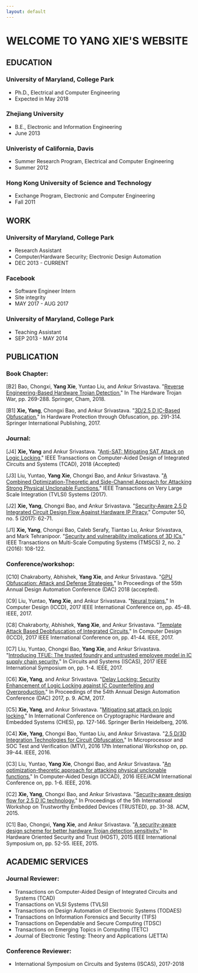 ```yaml
---
layout: default
---
```



# WELCOME TO YANG XIE'S WEBSITE

## __EDUCATION__
### University of Maryland, College Park
* Ph.D., Electrical and Computer Engineering
* Expected in May 2018

### Zhejiang University
* B.E., Electronic and Information Engineering
* June 2013

### Univeristy of California, Davis
* Summer Research Program, Electrical and Computer Engineering
* Summer 2012

### Hong Kong University of Science and Technology
* Exchange Program, Electronic and Computer Engineering
* Fall 2011

## __WORK__
### University of Maryland, College Park
* Research Assistant
* Computer/Hardware Security; Electronic Design Automation
* DEC 2013 - CURRENT

### Facebook
* Software Engineer Intern
* Site integrity
* MAY 2017 - AUG 2017

###  University of Maryland, College Park
* Teaching Assistant
* SEP 2013 - MAY 2014

## __PUBLICATION__
### Book Chapter:

[B2] Bao, Chongxi, **Yang Xie**, Yuntao Liu, and Ankur Srivastava. "[Reverse Engineering-Based Hardware Trojan Detection.](https://link.springer.com/chapter/10.1007/978-3-319-68511-3_11)" In The Hardware Trojan War, pp. 269-288. Springer, Cham, 2018.

[B1] **Xie, Yang**, Chongxi Bao, and Ankur Srivastava. "[3D/2.5 D IC-Based Obfuscation.](https://link.springer.com/chapter/10.1007/978-3-319-49019-9_12)" In Hardware Protection through Obfuscation, pp. 291-314. Springer International Publishing, 2017.

### Journal:

[J4] **Xie, Yang** and Ankur Srivastava. "[Anti-SAT: Mitigating SAT Attack on Logic Locking.]()" IEEE Transactions on Computer-Aided Design of Integrated Circuits and Systems (TCAD), 2018 (Accepted)

[J3] Liu, Yuntao, **Yang Xie**, Chongxi Bao, and Ankur Srivastava. "[A Combined Optimization-Theoretic and Side-Channel Approach for Attacking Strong Physical Unclonable Functions.](http://ieeexplore.ieee.org/abstract/document/7924234/)" IEEE Transactions on Very Large Scale Integration (TVLSI) Systems (2017).

[J2] **Xie, Yang**, Chongxi Bao, and Ankur Srivastava. "[Security-Aware 2.5 D Integrated Circuit Design Flow Against Hardware IP Piracy.](http://ieeexplore.ieee.org/abstract/document/7924234/)" Computer 50, no. 5 (2017): 62-71.

[J1] **Xie, Yang**, Chongxi Bao, Caleb Serafy, Tiantao Lu, Ankur Srivastava, and Mark Tehranipoor. "[Security and vulnerability implications of 3D ICs.](http://ieeexplore.ieee.org/abstract/document/7447803/)" IEEE Transactions on Multi-Scale Computing Systems (TMSCS) 2, no. 2 (2016): 108-122.

### Conference/workshop:

[C10] Chakraborty, Abhishek, **Yang Xie**, and Ankur Srivastava. "[GPU Obfuscation: Attack and Defense Strategies.]()" In Proceedings of the 55th Annual Design Automation Conference (DAC) 2018 (accepted).

[C9] Liu, Yuntao, **Yang Xie**, and Ankur Srivastava. "[Neural trojans.](http://ieeexplore.ieee.org/abstract/document/8119189/)" In Computer Design (ICCD), 2017 IEEE International Conference on, pp. 45-48. IEEE, 2017.

[C8] Chakraborty, Abhishek, **Yang Xie**, and Ankur Srivastava. "[Template Attack Based Deobfuscation of Integrated Circuits.](http://ieeexplore.ieee.org/abstract/document/8119188/)" In Computer Design (ICCD), 2017 IEEE International Conference on, pp. 41-44. IEEE, 2017.

[C7] Liu, Yuntao, Chongxi Bao, **Yang Xie**, and Ankur Srivastava. "[Introducing TFUE: The trusted foundry and untrusted employee model in IC supply chain security.](http://ieeexplore.ieee.org/abstract/document/8050884/)" In Circuits and Systems (ISCAS), 2017 IEEE International Symposium on, pp. 1-4. IEEE, 2017.

[C6] **Xie, Yang**, and Ankur Srivastava. "[Delay Locking: Security Enhancement of Logic Locking against IC Counterfeiting and Overproduction.](https://dl.acm.org/citation.cfm?id=3062226)" In Proceedings of the 54th Annual Design Automation Conference (DAC) 2017, p. 9. ACM, 2017.

[C5] **Xie, Yang**, and Ankur Srivastava. "[Mitigating sat attack on logic locking.](https://link.springer.com/chapter/10.1007/978-3-662-53140-2_7)" In International Conference on Cryptographic Hardware and Embedded Systems (CHES), pp. 127-146. Springer Berlin Heidelberg, 2016.

[C4] **Xie, Yang**, Chongxi Bao, Yuntao Liu, and Ankur Srivastava. "[2.5 D/3D Integration Technologies for Circuit Obfuscation.](http://ieeexplore.ieee.org/abstract/document/7880821/)" In Microprocessor and SOC Test and Verification (MTV), 2016 17th International Workshop on, pp. 39-44. IEEE, 2016.

[C3] Liu, Yuntao, **Yang Xie**, Chongxi Bao, and Ankur Srivastava. "[An optimization-theoretic approach for attacking physical unclonable functions.](http://ieeexplore.ieee.org/abstract/document/7827622/)" In Computer-Aided Design (ICCAD), 2016 IEEE/ACM International Conference on, pp. 1-6. IEEE, 2016.

[C2] **Xie, Yang**, Chongxi Bao, and Ankur Srivastava. "[Security-aware design flow for 2.5 D IC technology.](https://dl.acm.org/citation.cfm?id=2808420)" In Proceedings of the 5th International Workshop on Trustworthy Embedded Devices (TRUSTED), pp. 31-38. ACM, 2015.

[C1] Bao, Chongxi, **Yang Xie**, and Ankur Srivastava. "[A security-aware design scheme for better hardware Trojan detection sensitivity.](http://ieeexplore.ieee.org/abstract/document/7140236/)" In Hardware Oriented Security and Trust (HOST), 2015 IEEE International Symposium on, pp. 52-55. IEEE, 2015.

## __ACADEMIC SERVICES__
### Journal Reviewer:
* Transactions on Computer-Aided Design of Integrated Circuits and Systems (TCAD)
* Transactions on VLSI Systems (TVLSI)
* Transactions on Design Automation of Electronic Systems (TODAES)
* Transactions on Information Forensics and Security (TIFS)
* Transactions on Dependable and Secure Computing (TDSC)
* Transactions on Emerging Topics in Computing (TETC)
* Journal of Electronic Testing: Theory and Applications (JETTA)

### Conference Reviewer:
* International Symposium on Circuits and Systems (ISCAS), 2017-2018
